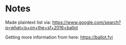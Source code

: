 # Notes

Made plaintext list via: https://www.google.com/search?q=what+is+on+the+sf+2016+ballot

Getting more information from here:
https://ballot.fyi